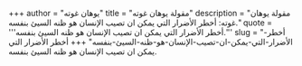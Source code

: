+++
author = "يوهان غوته"
title = "مقولة يوهان غوته"
description = "مقولة يوهان غوته: أخطر الأضرار التي يمكن ان تصيب الإنسان هو ظنه السيئ بنفسه."
quote = '''أخطر الأضرار التي يمكن ان تصيب الإنسان هو ظنه السيئ بنفسه.''' 
slug = "أخطر-الأضرار-التي-يمكن-ان-تصيب-الإنسان-هو-ظنه-السيئ-بنفسه"
+++
أخطر الأضرار التي يمكن ان تصيب الإنسان هو ظنه السيئ بنفسه.
